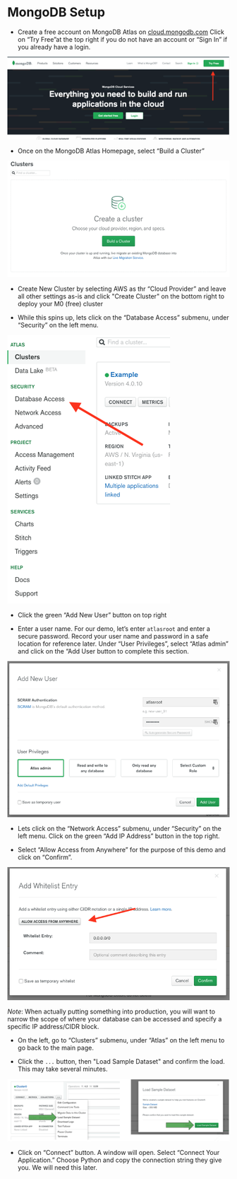 # MongoDB Setup
* Create a free account on MongoDB Atlas on [cloud.mongodb.com](https://cloud.mongodb.com) Click on “Try Free”at the top right if you do not have an account or “Sign In” if you already have a login. 

![](images/ss09.png)

* Once on the MongoDB Atlas Homepage, select “Build a Cluster”

![](images/ss10.png)

* Create New Cluster by selecting AWS as thr “Cloud Provider” and leave all other settings as-is and click "Create Cluster" on the bottom right to deploy your M0 (free) cluster

* While this spins up, lets click on the “Database Access” submenu, under “Security” on the left menu. 

![](images/ss11.png)

* Click the green “Add New User” button on top right

* Enter a user name. For our demo, let’s enter `atlasroot` and enter a secure password.  Record your user name and password in a safe location for reference later. Under “User Privileges”, select “Atlas admin” and click on the “Add User button to complete this section.

![](images/ss12.png)

* Lets click on the “Network Access” submenu, under “Security” on the left menu. Click on the green “Add IP Address” button in the top right.

* Select “Allow Access from Anywhere” for the purpose of this demo and click on “Confirm”.  

![](images/ss13.png)

*Note*:  When actually putting something into production, you will want to narrow the scope of where your database can be accessed and specify a specific IP address/CIDR block.

* On the left, go to “Clusters” submenu, under “Atlas” on the left menu to go back to the main page. 

* Click the `...` button, then "Load Sample Dataset" and confirm the load. This may take several minutes. 

![](images/ss14.png)

* Click on “Connect” button. A window will open. Select “Connect Your Application.” Choose Python and copy the connection string they give you. We will need this later.